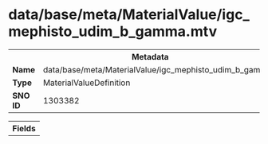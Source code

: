 <h1>data/base/meta/MaterialValue/igc_mephisto_udim_b_gamma.mtv</h1><table><tr><th colspan="100%">Metadata</th></tr><tr><td><b>Name</b></td><td>data/base/meta/MaterialValue/igc_mephisto_udim_b_gamma.mtv</td></tr><tr><td><b>Type</b></td><td>MaterialValueDefinition</td></tr><tr><td><b>SNO ID</b></td><td>1303382</td></tr></table>

<table><tr><th colspan="100%">Fields</th></tr></table>


